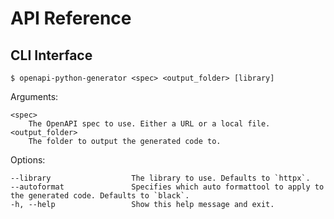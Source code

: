 # API Reference

## CLI Interface

```console
$ openapi-python-generator <spec> <output_folder> [library]
```
Arguments:
```console
<spec>
    The OpenAPI spec to use. Either a URL or a local file.
<output_folder>
    The folder to output the generated code to.
```

Options:
```console
--library                  The library to use. Defaults to `httpx`.
--autoformat               Specifies which auto formattool to apply to the generated code. Defaults to `black`.
-h, --help                 Show this help message and exit.
```
